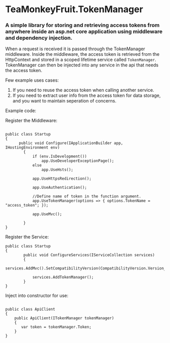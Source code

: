 # TeaMonkeyFruit.TokenManager

### A simple library for storing and retrieving access tokens from anywhere inside an asp.net core application using middleware and dependency injection.


When a request is received it is passed through the TokenManager middleware. Inside the middleware, the access token is retrieved from the HttpContext and stored in a scoped lifetime service called `TokenManager`. TokenManager can then be injected into any service in the api that needs the access token. 

Few example uses cases: 
1. If you need to reuse the access token when calling another service.
2. If you need to extract user info from the access token for data storage, and you want to maintain seperation of concerns.


Example code:

Register the Middleware:
```

public class Startup 
{
      public void Configure(IApplicationBuilder app, IHostingEnvironment env)
        {
            if (env.IsDevelopment())
                app.UseDeveloperExceptionPage();
            else
                app.UseHsts();

            app.UseHttpsRedirection();
            
            app.UseAuthentication();
            
            //Define name of token in the function argument.
            app.UseTokenManager(options => { options.TokenName = "access_token"; });
            
            app.UseMvc();

        }
}
```

Register the Service:
```
public class Startup 
{
        public void ConfigureServices(IServiceCollection services)
        {
            services.AddMvc().SetCompatibilityVersion(CompatibilityVersion.Version_2_2);
            
            services.AddTokenManager();
        }
}
```

Inject into constructor for use:
```

public class ApiClient
{
    public ApiClient(ITokenManager tokenManager)
    {
       var token = tokenManager.Token;
    }
}

```
